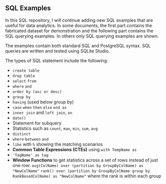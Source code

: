 ## SQL Examples

In this SQL repository, I will continue adding new SQL examples that are useful for data analytics. In some documents, the first part contains the fabricated dataset for demonstration and the following part contains the SQL querying examples. In others only SQL querying examples are shown.

The examples contain both standard SQL and PostgreSQL syntax. SQL queries are written and tested using SQLite Studio.

The types of SQL statement include the following:

* `create table`
* `drop table`
* `select` `from`
* `where` `and`
* `order by (asc or desc)`
* `group by`
* `having`  (used below group by)
* `case` `when` `then` `else` `end as`
* `inner join` and `left join`, `on`
* `date()`
* Statement for subquery
* Statistics such as `count`, `max`, `min`, `sum`, `avg`
* `distinct`
* `where` `between` `and`
* `like` with `%` showing the matching scenarios
* **Common Table Expressions (CTEs)** using `with TempName as`
* `'TagName' as tag`
* **Window Functions** to get statistics across a set of rows instead of just one row: `avg(ColName) over (partition by GroupByColName) as "NewColName"` `rank() over (partition by GroupByColName group by RankBasedColName) as "NewColName"` where the rank is within each group

 